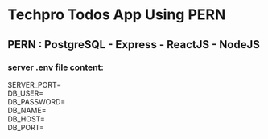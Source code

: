 # Techpro Todos App Using PERN

## PERN : PostgreSQL - Express - ReactJS - NodeJS

### server .env file content:

SERVER_PORT=  
DB_USER=  
DB_PASSWORD=  
DB_NAME=  
DB_HOST=  
DB_PORT=
